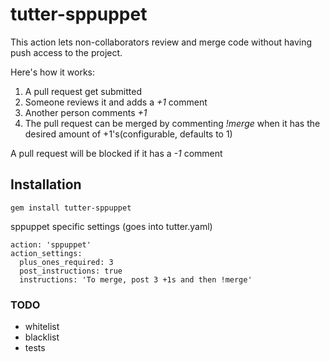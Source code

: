 # tutter-sppuppet

This action lets non-collaborators review and merge code without having push access to the project.

Here's how it works:

1. A pull request get submitted
2. Someone reviews it and adds a _+1_ comment
3. Another person comments _+1_
4. The pull request can be merged by commenting _!merge_ when it has the
desired amount of +1's(configurable, defaults to 1)

A pull request will be blocked if it has a _-1_ comment

## Installation

    gem install tutter-sppuppet

sppuppet specific settings (goes into tutter.yaml)

    action: 'sppuppet'
    action_settings:
      plus_ones_required: 3
      post_instructions: true
      instructions: 'To merge, post 3 +1s and then !merge'

### TODO
* whitelist
* blacklist
* tests

